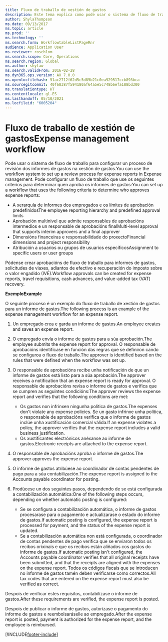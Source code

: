 ```yaml
---
title: Fluxo de traballo de xestión de gastos
description: Este tema explica como pode usar o sistema de fluxo de traballo en Microsoft Dynamics 365 Finance, para configurar un proceso de revisión dos informes de gastos na xestión de gastos.
author: ShylaThompson
ms.date: 09/13/2017
ms.topic: article
ms.prod: ''
ms.technology: ''
ms.search.form: WorkflowtableListPageRnr
audience: Application User
ms.reviewer: roschlom
ms.search.scope: Core, Operations
ms.search.region: Global
ms.author: shylaw
ms.search.validFrom: 2016-02-28
ms.dyn365.ops.version: AX 7.0.0
ms.openlocfilehash: 51ac2712f62d5c5d85b21c0ea929517ccb893bca
ms.sourcegitcommit: 40f68387f594180af64a5e5c748b6efa188bd300
ms.translationtype: HT
ms.contentlocale: gl-ES
ms.lasthandoff: 05/10/2021
ms.locfileid: "6005204"
---
```

# <a name="expense-management-workflow"></a><span data-ttu-id="c805b-103">Fluxo de traballo de xestión de gastos</span><span class="sxs-lookup"><span data-stu-id="c805b-103">Expense management workflow</span></span>

<span data-ttu-id="c805b-104">Pode usar o sistema de fluxo de traballo para configurar un proceso de revisión dos informes de gastos na xestión de gastos.</span><span class="sxs-lookup"><span data-stu-id="c805b-104">You can use the workflow system to set up a review process for expense reports in Expense management.</span></span> <span data-ttu-id="c805b-105">Pode configurar un fluxo de traballo que use os seguintes criterios para determinar quen aproba os informes de gastos:</span><span class="sxs-lookup"><span data-stu-id="c805b-105">You can set up a workflow that uses the following criteria to determine who approves expense reports:</span></span>

- <span data-ttu-id="c805b-106">A xerarquía de informes dos empregados e os límites de aprobación predefinidos</span><span class="sxs-lookup"><span data-stu-id="c805b-106">The employee reporting hierarchy and predefined approval limits</span></span>
- <span data-ttu-id="c805b-107">Aprobación multinivel que admite responsables de aprobacións intermedios e un responsable de aprobacións final</span><span class="sxs-lookup"><span data-stu-id="c805b-107">Multi-level approval that supports interim approvers and a final approver</span></span>
- <span data-ttu-id="c805b-108">Dimensións financeiras e responsabilidade do proxecto</span><span class="sxs-lookup"><span data-stu-id="c805b-108">Financial dimensions and project responsibility</span></span>
- <span data-ttu-id="c805b-109">Atribución a usuarios ou grupos de usuarios específicos</span><span class="sxs-lookup"><span data-stu-id="c805b-109">Assignment to specific users or user groups</span></span>

<span data-ttu-id="c805b-110">Pódense crear aprobacións de fluxo de traballo para informes de gastos, solicitudes de viaxes, adiantos de efectivo e recuperación do imposto sobre o valor engadido (IVE).</span><span class="sxs-lookup"><span data-stu-id="c805b-110">Workflow approvals can be created for expense reports, travel requisitions, cash advances, and value-added tax (VAT) recovery.</span></span>

<span data-ttu-id="c805b-111">**Exemplo**</span><span class="sxs-lookup"><span data-stu-id="c805b-111">**Example**</span></span>

<span data-ttu-id="c805b-112">O seguinte proceso é un exemplo do fluxo de traballo de xestión de gastos para un informe de gastos.</span><span class="sxs-lookup"><span data-stu-id="c805b-112">The following process is an example of the expense management workflow for an expense report.</span></span>

1. <span data-ttu-id="c805b-113">Un empregado crea e garda un informe de gastos.</span><span class="sxs-lookup"><span data-stu-id="c805b-113">An employee creates and saves an expense report.</span></span>
2. <span data-ttu-id="c805b-114">O empregado envía o informe de gastos para a súa aprobación.</span><span class="sxs-lookup"><span data-stu-id="c805b-114">The employee submits the expense report for approval.</span></span> <span data-ttu-id="c805b-115">O responsable de aprobacións identifícase en función das regras que se definiron cando se configurou o fluxo de traballo.</span><span class="sxs-lookup"><span data-stu-id="c805b-115">The approver is identified based on the rules that were defined when the workflow was set up.</span></span>
3. <span data-ttu-id="c805b-116">O responsable de aprobacións recibe unha notificación de que un informe de gastos está listo para a súa aprobación.</span><span class="sxs-lookup"><span data-stu-id="c805b-116">The approver receives a notification that an expense report is ready for approval.</span></span> <span data-ttu-id="c805b-117">O responsable de aprobacións revisa o informe de gastos e verifica que se cumpren as seguintes condicións:</span><span class="sxs-lookup"><span data-stu-id="c805b-117">The approver reviews the expense report and verifies that the following conditions are met:</span></span>

    - <span data-ttu-id="c805b-118">Os gastos non infrinxen ningunha política de gastos.</span><span class="sxs-lookup"><span data-stu-id="c805b-118">The expenses don't violate any expense policies.</span></span> <span data-ttu-id="c805b-119">Se un gasto infrinxe unha política, o responsable de aprobacións verifica que o informe de gastos inclúe unha xustificación comercial válida.</span><span class="sxs-lookup"><span data-stu-id="c805b-119">If an expense violates a policy, the approver verifies that the expense report includes a valid business justification.</span></span>
    - <span data-ttu-id="c805b-120">Os xustificantes electrónicos anéxanse ao informe de gastos.</span><span class="sxs-lookup"><span data-stu-id="c805b-120">Electronic receipts are attached to the expense report.</span></span>

4. <span data-ttu-id="c805b-121">O responsable de aprobacións aproba o informe de gastos.</span><span class="sxs-lookup"><span data-stu-id="c805b-121">The approver approves the expense report.</span></span>
5. <span data-ttu-id="c805b-122">O informe de gastos atribúese ao coordinador de contas pendentes de pago para a súa contabilización.</span><span class="sxs-lookup"><span data-stu-id="c805b-122">The expense report is assigned to the Accounts payable coordinator for posting.</span></span>
6. <span data-ttu-id="c805b-123">Prodúcese un dos seguintes pasos, dependendo de se está configurada a contabilización automática:</span><span class="sxs-lookup"><span data-stu-id="c805b-123">One of the following steps occurs, depending on whether automatic posting is configured:</span></span>

    - <span data-ttu-id="c805b-124">Se se configura a contabilización automática, o informe de gastos procesarase para o pagamento e actualizarase o estado do informe de gastos.</span><span class="sxs-lookup"><span data-stu-id="c805b-124">If automatic posting is configured, the expense report is processed for payment, and the status of the expense report is updated.</span></span>
    - <span data-ttu-id="c805b-125">Se a contabilización automática non está configurada, o coordinador de contas pendentes de pago verifica que se enviaron todos os recibos orixinais e que os recibos están aliñados cos gastos do informe de gastos.</span><span class="sxs-lookup"><span data-stu-id="c805b-125">If automatic posting isn't configured, the Accounts payable coordinator verifies that all original receipts have been submitted, and that the receipts are aligned with the expenses on the expense report.</span></span> <span data-ttu-id="c805b-126">Todos os códigos fiscais que se introducen no informe de gastos tamén deben verificarse como correctos.</span><span class="sxs-lookup"><span data-stu-id="c805b-126">All tax codes that are entered on the expense report must also be verified as correct.</span></span>

<span data-ttu-id="c805b-127">Despois de verificar estes requisitos, contabilízase o informe de gastos.</span><span class="sxs-lookup"><span data-stu-id="c805b-127">After these requirements are verified, the expense report is posted.</span></span>

<span data-ttu-id="c805b-128">Despois de publicar o informe de gastos, autorízase o pagamento do informe de gastos e reembolsaráselle ao empregado.</span><span class="sxs-lookup"><span data-stu-id="c805b-128">After the expense report is posted, payment is authorized for the expense report, and the employee is reimbursed.</span></span>


[!INCLUDE[footer-include](../includes/footer-banner.md)]